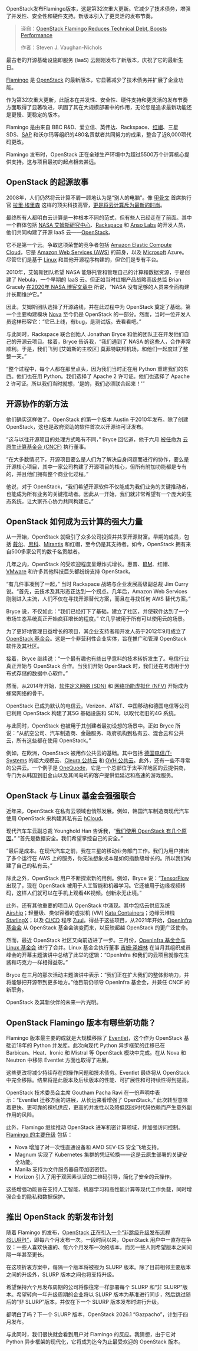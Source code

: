 <!--
title: OpenStack Flamingo：轻装上阵，性能腾飞！
cover: https://cdn.thenewstack.io/media/2025/10/865539dd-openstack-flamingo-2.jpg
summary: OpenStack发布Flamingo版本，这是第32次重大更新。它减少了技术债务，增强了并发性、安全性和硬件支持。新版本引入了更灵活的发布节奏。
-->

OpenStack发布Flamingo版本，这是第32次重大更新。它减少了技术债务，增强了并发性、安全性和硬件支持。新版本引入了更灵活的发布节奏。

> 译自：[OpenStack Flamingo Reduces Technical Debt, Boosts Performance](https://thenewstack.io/openstack-flamingo-reduces-technical-debt-boosts-performance/)
> 
> 作者：Steven J. Vaughan-Nichols

最古老的开源基础设施即服务 (IaaS) 云刚刚发布了新版本，庆祝了它的最新生日。

[Flamingo](https://releases.openstack.org/flamingo/index.html) 是 [OpenStack](https://www.openstack.org/) 的最新版本，它显著减少了技术债务并扩展了企业功能。

作为第32次重大更新，此版本在并发性、安全性、硬件支持和更灵活的发布节奏方面取得了显著改进，巩固了其在大规模部署中的作用，无论您是追求最新功能还是更慢、更稳定的版本。

Flamingo 是由来自 BBC R&D、爱立信、英伟达、Rackspace、[红帽](https://www.openshift.com/try?utm_content=inline+mention)、三星 SDS、[SAP](https://www.sap.com/index.html?utm_content=inline+mention) 和沃尔玛等组织的480名贡献者共同努力的成果，整合了近8,000项代码更改。

Flamingo 发布时，OpenStack 正在全球生产环境中为超过5500万个计算核心提供支持。这与项目最初的起点相去甚远。

## OpenStack 的起源故事

2008年，人们仍然将云计算不屑一顾地认为是“别人的电脑”。像 [甲骨文](https://www.oracle.com/developer?utm_content=inline+mention) 首席执行官 [拉里·埃里森](https://x.com/larryellison) 这样的顶尖科技高管，[更是将云计算斥为最新的时尚](https://www.cnet.com/culture/oracles-ellison-nails-cloud-computing/)。

最终所有人都明白云计算是一种根本不同的范式，但有些人已经走在了前面。其中一个群体包括 [NASA 艾姆斯研究中心](https://www.nasa.gov/ames)、[Rackspace](https://www.rackspace.com/) 和 [Anso Labs](https://ansolabs.com/) 的开发人员，他们共同构建了开源 IaaS 云——[OpenStack](https://www.openstack.org/)。

它不是第一个云。争取这项荣誉的竞争者包括 [Amazon Elastic Compute Cloud](https://cc.zdnet.com/v1/otc/00hQi47eqnEWQ6T9d4QLBUc?element=BODY&element_label=Amazon+Elastic+Compute+Cloud&module=LINK&object_type=text-link&object_uuid=55639666-1d6c-4c2f-a8ab-e45d1ac00050&position=1&template=article&track_code=__COM_CLICK_ID__&url=https%3A%2F%2Faws.amazon.com%2Fec2%2F%3Ftag%3Dzd-buy-button-20%26ascsubtag%3D__COM_CLICK_ID__%257C257d03ef-f92f-4d4a-a542-de541967a0d2%257Cdtp&view_instance_uuid=d9ee8763-ebe0-4a07-a14c-02a9b2815eb5)，它是 [Amazon Web Services (AWS)](https://aws.amazon.com/?utm_content=inline+mention) 的前身，以及 [Microsoft](https://news.microsoft.com/?utm_content=inline+mention) Azure。尽管它们是基于 [Linux](https://thenewstack.io/introduction-to-linux-operating-system/) 和其他开源程序构建的，但它们是专有平台。

2010年，艾姆斯团队希望 NASA 能够托管和管理自己的计算和数据资源，于是创建了 Nebula，一个早期的 IaaS 云。但正如当时红帽产品战略高级总监 Brian Gracely [在2020年 NASA 博客文章中](https://www.nasa.gov/technology/tech-transfer-spinoffs/in-cloud-computing-open-source-becomes-big-business/) 所说，“NASA 没有足够的人员来全面构建并长期维护它。”

因此，艾姆斯团队选择了开源路线，并在此过程中为 OpenStack 奠定了基础。第一个主要构建模块 [Nova](https://docs.openstack.org/nova/latest/#:~:text=Nova%20is%20the%20OpenStack%20project,limited%20support%20for%20system%20containers.&text=Keystone%3A%20This%20provides%20identity%20and%20authentication%20for%20all%20OpenStack%20services.) 至今仍是 OpenStack 的一部分。然而，当时一位开发人员这样形容它：“它已上线，有bug，是测试版。去看看吧。”

与此同时，Rackspace 联合创始人 Jonathan Bryce 和他的团队正在开发他们自己的开源云项目。接着，Bryce 告诉我，“我们遇到了 NASA 的这些人，合作非常顺利。于是，我们飞到 [艾姆斯的主校区] 莫菲特联邦机场，和他们一起度过了整整一天。”

“整个过程中，每个人都在那里点头，因为我们当时正在用 Python 重建我们的东西。他们也在用 Python。我们选择了 Apache 2 许可证。他们也选择了 Apache 2 许可证。所以我们当时就想，‘是的，我们必须联合起来！’”

## 开源协作的新方法

他们确实这样做了。OpenStack 的第一个版本 Austin 于2010年发布。除了创建 OpenStack，这也是政府资助的软件首次以开源许可证发布。

“这与以往开源项目的处理方式略有不同，” Bryce 回忆道，他于六月 [被任命为](https://thenewstack.io/linux-foundation-appoints-jonathan-bryce-to-lead-cncf/) [云原生计算基金会 (CNCF)](https://cncf.io/?utm_content=inline+mention) 执行董事。

“在大多数情况下，开源项目要么是人们为了解决自身问题而进行的协作，要么是开源核心项目，其中一家公司构建了开源项目的核心，但所有附加功能都是专有的，并且他们拥有整个商业化过程。”

他说，对于 OpenStack，“我们希望开源软件不仅能成为我们业务的关键推动者，也能成为所有业务的关键推动者。因此从一开始，我们就非常希望有一个庞大的生态系统，让大家齐心协力共同构建它。”

## OpenStack 如何成为云计算的强大力量

从一开始，OpenStack 就吸引了众多公司投资并共享开源财富。早期的成员，包括 [戴尔](https://www.delltechnologies.com/en-us/index.htm?utm_content=inline+mention)、[思科](http://cisco.com/?utm_content=inline+mention)、[Mirantis](https://www.mirantis.com/resources/mirantis-ai-factory-reference-architecture/?utm_source=content-syndication&utm_medium=the-new-stack&utm_campaign=2026q2-whitepaper-building-ai-factories-with-mirantis-k0rdent-ai&utm_content=newsletter&utm_content=inline-mention) 和红帽，至今仍是其支持者。如今，OpenStack 拥有来自500多家公司的数千名贡献者。

几年之内，OpenStack 的受欢迎程度呈爆炸式增长。惠普、[IBM](http://www.ibm.com/products/webmethods-hybrid-integration?utm_content=inline+mention)、红帽、[VMware](https://tanzu.vmware.com?utm_content=inline+mention) 和许多其他科技巨头都纷纷支持 OpenStack。

“有几件事凑到了一起，” 当时 Rackspace 战略与企业发展高级副总裁 Jim Curry 说。“首先，云技术及其形态正达到一个拐点。几年后，Amazon Web Services 刚刚进入主流，人们不仅在寻找开源替代方案，而且在寻找任何 AWS 替代方案。”

Bryce 说，不仅如此：“我们已经打下了基础，建立了社区，并使软件达到了一个市场生态系统真正开始疯狂增长的程度。” 它几乎被用于所有可以使用云的场景。

为了更好地管理日益增长的项目，其企业支持者和开发人员于2012年9月成立了 [OpenStack 基金会](https://www.openstack.org/)。这是一个非营利性企业实体，旨在推广和管理 OpenStack 软件及其社区。

接着，Bryce 继续说：“一个最有趣也有些出乎意料的技术转折发生了。电信行业真正开始与 OpenStack 合作。当我们开始 OpenStack 时，我们还在考虑用于分布式存储的数据中心软件。”

然而，从2014年开始，[软件定义网络 (SDN)](https://thenewstack.io/defining-software-defined-networking-part-1/) 和 [网络功能虚拟化 (NFV)](https://thenewstack.io/de-ossify-the-network-with-function-virtualization/) 开始成为蜂窝网络的骨干。

OpenStack 已成为默认的电信云。Verizon、AT&T、中国移动和德国电信等公司已利用 OpenStack 构建了其5G 基础设施和 SDN，以取代老旧的4G 系统。

与此同时，OpenStack 也被用于其创建者最初设想的场景中。正如 Bryce 所说：“从航空公司、汽车制造商、金融服务、政府机构到私有云、混合云和公共云，所有这些都在使用 OpenStack。”

例如，在欧洲，OpenStack 被用作公共云的基础。其中包括 [德国电信/T-Systems](https://www.t-systems.com/us/en) 的超大规模云、[Cleura 公共云](https://cleura.com/) 和 [OVH 公共云](https://us.ovhcloud.com/public-cloud/)。此外，还有一些不寻常的公共云。一个例子是 [OneQuode](https://www.oneqode.com/)，它是一个总部位于太平洋地区的云提供商，专门为从韩国到旧金山以及其间岛屿的客户提供低延迟和高速的游戏服务。

## OpenStack 与 Linux 基金会强强联合

近年来，OpenStack 在私有云领域也悄然发展。例如，韩国汽车制造商现代汽车使用 OpenStack 来构建其私有云 [hCloud](https://www.hyundai.co.kr/story/CONT0000000000159670)。

现代汽车车云副总裁 Younghold Han 告诉我，“[我们使用 OpenStack 有几个原因](https://www.zdnet.com/article/why-openstack-and-kata-containers-are-both-seeing-a-resurgence-of-adoption/)。” “首先是数据安全。我们希望掌控自己的安全。”

“最后是成本。在现代汽车之前，我在三星的移动业务部门工作。我们为用户推出了多个运行在 AWS 上的服务，你无法想象成本是如何指数级增长的。所以我们构建了自己的私有云。”

除此之外，OpenStack 用户不断探索新的用例。例如，Bryce 说：“[TensorFlow](https://www.tensorflow.org/?utm_source=the%20new%20stack&utm_medium=referral&utm_content=inline-mention&utm_campaign=tns%20platform) 出现了，现在 OpenStack 被用于人工智能和机器学习。它还被用于边缘视频转码，这样人们就可以在手机上观看4K视频。创新永无止境。”

此外，还有其他重要的项目从 OpenStack 中涌现。其中包括云供应系统 [Airship](https://wiki.openstack.org/wiki/Airship)；轻量级、类似容器的虚拟机 (VM) [Kata Containers](https://katacontainers.io/)；边缘云堆栈 [StarlingX](https://www.starlingx.io/)；以及 [CI/CD](https://thenewstack.io/introduction-to-ci-cd/) 程序 [Zuul](https://zuul-ci.org/docs/zuul/)。得益于这些项目，从2021年开始，[OpenInfra 基金会](https://openinfra.org/) 从 OpenStack 基金会演变而来，以反映超越 OpenStack 的更广泛使命。

然而，最近 OpenStack 社区又向前迈进了一步。三月份，[OpenInfra 基金会与 Linux 基金会](https://thenewstack.io/open-infrastructure-foundation-joins-forces-with-linux-foundation/) 进行了合并。Linux 基金会执行董事 [吉姆·泽姆林](https://www.linkedin.com/in/zemlin) 在当月其组织成员峰会的开幕主题演讲中总结了此举的逻辑：“OpenInfra 和我们的云项目就像花生酱和巧克力一样相得益彰。”

Bryce 在三月的那次活动主题演讲中表示：“我们正在扩大我们的整体影响力，并将能够把开源带到更多地方。”他目前仍领导 OpenInfra 基金会，并兼任 CNCF 的新职务。

OpenStack 及其新伙伴的未来一片光明。

## OpenStack Flamingo 版本有哪些新功能？

Flamingo 版本最主要的成就是大规模移除了 [Eventlet](https://pypi.org/project/eventlet/)，这个作为 OpenStack 基础近18年的 Python 并发库。此次向现代 Python 异步框架的迁移已在 Barbican、Heat、Ironic 和 Mistral 等 OpenStack 模块中完成。在从 Nova 和 Neutron 中移除 Eventlet 方面也取得了进展。

这些更改将减少持续存在的操作问题和技术债务。Eventlet 最终将从 OpenStack 中完全移除。结果将是此版本及后续版本的性能、可扩展性和可持续性得到提高。

OpenStack 技术委员会主席 Goutham Pacha Ravi 在一份声明中表示：“Eventlet 迁移方面的进展，从长远来看增强了 OpenStack。” 此次转型意味着更快、更可靠的裸机供应，更高的并发性以及降低因过时代码依赖而产生意外副作用的风险。

此外，Flamingo 继续推动 OpenStack 进军机密计算领域，并加强访问控制。[Flamingo 的主要升级](https://tfir.io/openstack-flamingo-release-accelerates-enterprise-cloud-capabilities/) 包括：

*   Nova 增加了对一次性直通设备和 AMD SEV-ES 安全飞地支持。
*   Magnum 实现了 Kubernetes 集群的凭证轮换——这是云原生部署的关键安全功能。
*   Manila 支持为文件服务器自带加密密钥。
*   Horizon 引入了用于双因素认证的二维码引导，简化了安全的云操作。

这些增强功能旨在支持人工智能、机器学习和高性能计算等现代工作负载，同时增强企业的隐私和数据保护。

## 推出 OpenStack 的新发布计划

随着 Flamingo 的发布，[OpenStack 正在引入一个“非跳级升级发布流程 (SLURP)”](https://docs.openstack.org/project-team-guide/release-cadence-adjustment.html)，即每六个月发布一次。一段时间以来，OpenStack 用户中一直存在争议：一些人喜欢快速的、每六个月发布一次的版本，而另一些人则希望版本之间间隔一年甚至更长。

在这项折衷方案中，每隔一个版本将被视为 SLURP 版本。除了目前相邻主要版本之间的升级外，SLURP 版本之间也将支持升级。

希望保持六个月发布周期的公司将像往常一样部署每个 SLURP 和“非 SLURP”版本。希望转向一年升级周期的企业将以 SLURP 版本为基准进行同步，然后跳过随后的“非 SLURP”版本，并仅在下一个 SLURP 版本发布时进行升级。

都明白了吗？下一个 SLURP 版本，OpenStack 2026.1 “Gazpacho”，计划于四月发布。

与此同时，我们很快就会看到用户对 Flamingo 的反应。我猜想，由于它对 Python 异步框架的现代化，它将成为迄今为止最受欢迎的 OpenStack 版本。